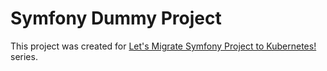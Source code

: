 # Symfony Dummy Project

 
This project was created for [Let's Migrate Symfony Project to Kubernetes!](https://medium.com/@babenko.i.a/containerizing-symfony-application-a2a5a3bd5edc) series.
